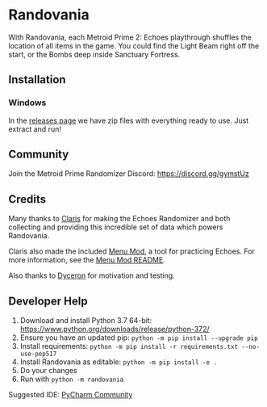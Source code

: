 # Randovania

With Randovania, each Metroid Prime 2: Echoes playthrough shuffles the location of all items in the game.
You could find the Light Beam right off the start, or the Bombs deep inside Sanctuary Fortress.

## Installation

### Windows

In the [releases page](https://github.com/henriquegemignani/randovania/releases) we have zip files
with everything ready to use. Just extract and run!

## Community

Join the Metroid Prime Randomizer Discord: <https://discord.gg/gymstUz>

## Credits

Many thanks to [Claris](https://www.twitch.tv/claris) for
making the Echoes Randomizer and both collecting and providing this
incredible set of data which powers Randovania.

Claris also made the included [Menu Mod](https://www.dropbox.com/s/yhqqafaxfo3l4vn/Echoes%20Menu.7z),
a tool for practicing Echoes. For more information, see the
[Menu Mod README](https://www.dropbox.com/s/yhqqafaxfo3l4vn/Echoes%20Menu.7z?file_subpath=%2FEchoes+Menu%2Freadme.txt).

Also thanks to [Dyceron](https://www.twitch.tv/dyceron) for motivation and testing.

## Developer Help

1.  Download and install Python 3.7 64-bit: <https://www.python.org/downloads/release/python-372/>
2.  Ensure you have an updated pip: `python -m pip install --upgrade pip`
3.  Install requirements: `python -m pip install -r requirements.txt --no-use-pep517`
4.  Install Randovania as editable: `python -m pip install -e .`
5.  Do your changes
6.  Run with `python -m randovania`

Suggested IDE: [PyCharm Community](https://www.jetbrains.com/pycharm/download/)
